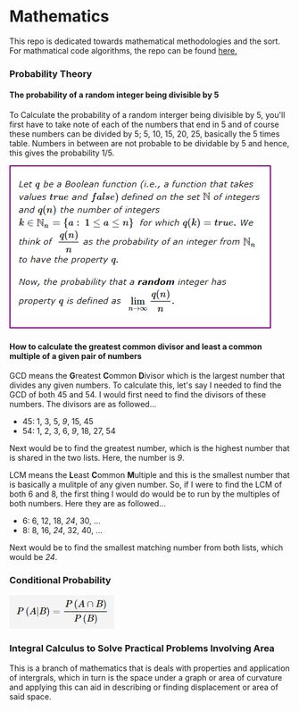 # Mathematics
This repo is dedicated towards mathematical methodologies and the sort. For mathmatical code algorithms, the repo can be found [here.](https://github.com/LBruni98/Maths-Code-Samples)

### Probability Theory

#### The probability of a random integer being divisible by 5
To Calculate the probability of a random interger being divisible by 5, you'll first have to take note of each of the numbers that end in 5 and of course these numbers can be divided by 5; 5, 10, 15, 20, 25, basically the 5 times table. Numbers in between are not probable to be dividable by 5 and hence, this gives the probability 1/5.

![Probability](https://github.com/LBruni98/Mathematics/blob/master/Probability.PNG)

####  How to calculate the greatest common divisor and least a common multiple of a given pair of numbers
GCD means the **G**reatest **C**ommon **D**ivisor which is the largest number that divides any given numbers. To calculate this, let's say I needed to find the GCD of both 45 and 54. I would first need to find the divisors of these numbers. The divisors are as followed...
* 45: 1, 3, 5, *9*, 15, 45
* 54: 1, 2, 3, 6, *9*, 18, 27, 54

Next would be to find the greatest number, which is the highest number that is shared in the two lists. Here, the number is *9*.

LCM means the **L**east **C**ommon **M**ultiple and this is the smallest number that is basically a mulitple of any given number. So, if I were to find the LCM of both 6 and 8, the first thing I would do would be to run by the multiples of both numbers. Here they are as followed...
* 6: 6, 12, 18, *24*, 30, ...
* 8: 8, 16, *24*, 32, 40, ...

Next would be to find the smallest matching number from both lists, which would be *24*.

### Conditional Probability

![Conditional](https://github.com/LBruni98/Mathematics/blob/master/Conditional%20Probability.PNG)

### Integral Calculus to Solve Practical Problems Involving Area
This is a branch of mathematics that is deals with properties and application of intergrals, which in turn is the space under a graph or area of curvature and applying this can aid in describing or finding displacement or area of said space.
